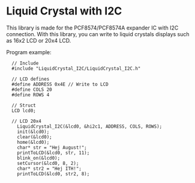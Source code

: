 # Liquid Crystal with I2C 

This library is made for the PCF8574/PCF8574A expander IC with I2C connection. With this library, you can write to liquid crystals
displays such as 16x2 LCD or 20x4 LCD. 

Program example:
```
  // Include
  #include "LiquidCrystal_I2C/LiquidCrystal_I2C.h"
  
  // LCD defines
  #define ADDRESS 0x4E // Write to LCD
  #define COLS 20
  #define ROWS 4
  
  // Struct
  LCD lcd0;

  // LCD 20x4
	LiquidCrystal_I2C(&lcd0, &hi2c1, ADDRESS, COLS, ROWS);
	init(&lcd0);
	clear(&lcd0);
	home(&lcd0);
	char* str = "Hej August!";
	printToLCD(&lcd0, str, 11);
	blink_on(&lcd0);
	setCursor(&lcd0, 8, 2);
	char* str2 = "Hej ITH!";
	printToLCD(&lcd0, str2, 8);
```
